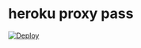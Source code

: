 # heroku proxy pass

[![Deploy](https://www.herokucdn.com/deploy/button.svg)](https://heroku.com/deploy?template=https://github.com/best-tech/heroku-proxy-pass)